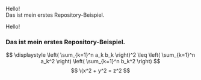 Hello!<br>
Das ist mein erstes Repository-Beispiel.

Hello! 
### Das ist mein erstes Repository-Beispiel.

$$
\displaystyle
\left( \sum_{k=1}^n a_k b_k \right)^2
\leq
\left( \sum_{k=1}^n a_k^2 \right)
\left( \sum_{k=1}^n b_k^2 \right)
$$
$$
\(x^2 + y^2 = z^2
$$
